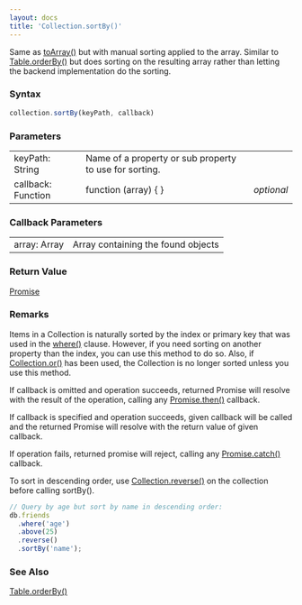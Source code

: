 ```yaml
---
layout: docs
title: 'Collection.sortBy()'
---
```


Same as [toArray()](/docs/Collection/Collection.toArray()) but with manual sorting applied to the array. Similar to [Table.orderBy()](/docs/Table/Table.orderBy()) but does sorting on the resulting array rather than letting the backend implementation do the sorting.

### Syntax

```javascript
collection.sortBy(keyPath, callback)
```

### Parameters

<table>
<tr><td>keyPath: String</td><td>Name of a property or sub property to use for sorting.</td></tr>
<tr><td>callback: Function</td><td>function (array) { }</td><td><i>optional</i></td></tr>
</table>

### Callback Parameters

<table>
<tr><td>array: Array</td><td>Array containing the found objects</td></tr>
</table>

### Return Value

[Promise](/docs/Promise/Promise)

### Remarks

Items in a Collection is naturally sorted by the index or primary key that was used in the [where()](/docs/Table/Table.where()) clause. However, if you need sorting on another property than the index, you can use this method to do so. Also, if [Collection.or()](/docs/Collection/Collection.or()) has been used, the Collection is no longer sorted unless you use this method.

If callback is omitted and operation succeeds, returned Promise will resolve with the result of the operation, calling any [Promise.then()](/docs/Promise/Promise.then()) callback.

If callback is specified and operation succeeds, given callback will be called and the returned Promise will resolve with the return value of given callback.

If operation fails, returned promise will reject, calling any [Promise.catch()](/docs/Promise/Promise.catch()) callback.

To sort in descending order, use [Collection.reverse()](/docs/Collection/Collection.reverse()) on the collection before calling sortBy().

```javascript
// Query by age but sort by name in descending order:
db.friends
  .where('age')
  .above(25)
  .reverse() 
  .sortBy('name');
```

### See Also

[Table.orderBy()](/docs/Table/Table.orderBy())
